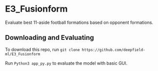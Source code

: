 # E3_Fusionform

Evaluate best 11-aside football formations based on opponent formations.

## Downloading and Evaluating

To download this repo, run ` git clone https://github.com/deepfield-ml/E3_Fusionform `

Run  ` Python3 app_py.py ` to evaluate the model with basic GUI.
